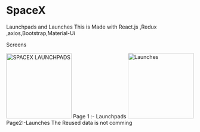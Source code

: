 # SpaceX
Launchpads and Launches
This is Made with React.js ,Redux ,axios,Bootstrap,Material-Ui

Screens

<img width="175" alt="SPACEX LAUNCHPADS" src="https://user-images.githubusercontent.com/51878340/167249991-f7e8d6f3-d52d-49df-9a51-715088f937f6.png">
Page 1 :- Launchpads

<img width="176" alt="Launches " src="https://user-images.githubusercontent.com/51878340/167249972-a9fafc4e-3fd5-464e-9cac-ffef56122626.png">
Page2:-Launches
The Reused data is not comming 
